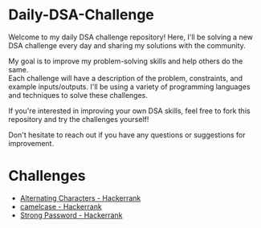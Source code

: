 # Daily-DSA-Challenge
Welcome to my daily DSA challenge repository! Here, I'll be solving a new DSA challenge every day and sharing my solutions with the community. 

My goal is to improve my problem-solving skills and help others do the same.  
Each challenge will have a description of the problem, constraints, and example inputs/outputs. I'll be using a variety of programming languages and techniques to solve these challenges. 

If you're interested in improving your own DSA skills, feel free to fork this repository and try the challenges yourself! 

Don't hesitate to reach out if you have any questions or suggestions for improvement.


# Challenges
- <a href="https://www.hackerrank.com/challenges/alternating-characters/problem">Alternating Characters - Hackerrank</a>
- <a href="https://www.hackerrank.com/challenges/camelcase/problem">camelcase - Hackerrank</a>
- <a href="https://www.hackerrank.com/challenges/strong-password/problem">Strong Password - Hackerrank</a>
